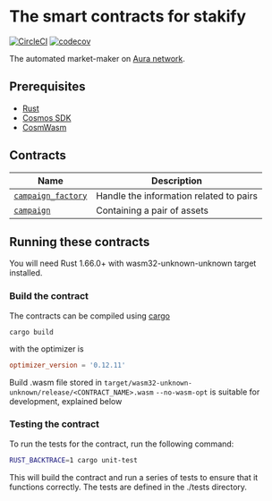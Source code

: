 # The smart contracts for stakify

[![CircleCI](https://dl.circleci.com/status-badge/img/gh/buzz-space/stakify-smart-contract/tree/dev.svg?style=svg)](https://dl.circleci.com/status-badge/redirect/gh/buzz-space/stakify-smart-contract/tree/dev)
[![codecov](https://codecov.io/gh/buzz-space/stakify-smart-contract/graph/badge.svg?token=ZQMZKQWY0J)](https://codecov.io/gh/buzz-space/stakify-smart-contract)

The automated market-maker on [Aura network](https://aura.network/).

## Prerequisites

-   [Rust](https://www.rust-lang.org/tools/install)
-   [Cosmos SDK](https://docs.cosmos.network/main)
-   [CosmWasm](https://cosmwasm.com/)

## Contracts

| Name                                                                                                           | Description                             |
| -------------------------------------------------------------------------------------------------------------- | --------------------------------------- |
| [`campaign_factory`](https://github.com/buzz-space/stakify-smart-contract/tree/dev/contracts/campaign-factory) | Handle the information related to pairs |
| [`campaign`](https://github.com/buzz-space/stakify-smart-contract/tree/dev/contracts/campaign)                 | Containing a pair of assets             |

## Running these contracts

You will need Rust 1.66.0+ with wasm32-unknown-unknown target installed.

### Build the contract

The contracts can be compiled using [cargo](https://doc.rust-lang.org/cargo/commands/cargo-build.html)

```
cargo build
```

with the optimizer is

```toml
optimizer_version = '0.12.11'
```

Build .wasm file stored in `target/wasm32-unknown-unknown/release/<CONTRACT_NAME>.wasm`
`--no-wasm-opt` is suitable for development, explained below

### Testing the contract

To run the tests for the contract, run the following command:

```bash
RUST_BACKTRACE=1 cargo unit-test
```

This will build the contract and run a series of tests to ensure that it functions correctly. The tests are defined in the ./tests directory.
